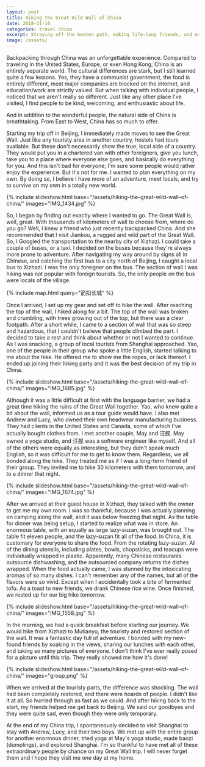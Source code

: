 ```yaml
---
layout: post
title: Hiking the Great Wild Wall of China
date: 2018-11-10
categories: travel china
excerpt: Straying off the beaten path, making life-long friends, and exploring the ruins of an ancient wall.
image: /assets/
---
```


Backpacking through China was an unforgettable experience. Compared to traveling in the United States, Europe, or even Hong Kong, China is an entirely separate world. The cultural differences are stark, but I still learned quite a few lessons. Yes, they have a communist government, the food is entirely different, most major companies are blocked on the internet, and education/work are strictly valued. But when talking with individual people, I noticed that we aren't really so different. Just like any other place I've visited, I find people to be kind, welcoming, and enthusiastic about life.

And in addition to the wonderful people, the natural side of China is breathtaking. From East to West, China has so much to offer.

Starting my trip off in Beijing, I immediately made moves to see the Great Wall. Just like any touristy area in another country, hostels had tours available. But these don't necessarily show the true, local side of a country. They would put you in a chartered van with other foreigners, give you lunch, take you to a place where everyone else goes, and basically do everything for you. And this isn't bad for everyone; I'm sure some people would rather enjoy the experience. But it's not for me. I wanted to plan everything on my own. By doing so, I believe I have more of an adventure, meet locals, and try to survive on my own in a totally new world.

{% include slideshow.html base="/assets/hiking-the-great-wild-wall–of-china/" images="IMG_1434.jpg" %}

So, I began by finding out exactly where I wanted to go. The Great Wall is, well, great. With thousands of kilometers of wall to choose from, where do you go? Well, I knew a friend who just recently backpacked China. And she recommended that I visit Jiankou, a rugged and wild part of the Great Wall. So, I Googled the transportation to the nearby city of Xizhazi. I could take a couple of buses, or a taxi. I decided on the buses because they're always more prone to adventure. After navigating my way around by signs all in Chinese, and catching the first bus to a city north of Beijing, I caught a local bus to Xizhazi. I was the only foreigner on the bus. The section of wall I was hiking was not popular with foreign tourists. So, the only people on the bus were locals of the village.

{% include map.html query="箭扣长城" %}

Once I arrived, I set up my gear and set off to hike the wall. After reaching the top of the wall, I hiked along for a bit. The top of the wall was broken and crumbling, with trees growing out of the top, but there was a clear footpath. After a short while, I came to a section of wall that was so steep and hazardous, that I couldn't believe that people climbed the part. I decided to take a rest and think about whether or not I wanted to continue. As I was snacking, a group of local tourists from Shanghai approached. Yao, one of the people in their group who spoke a little English, started talking to me about the hike. He offered me to show me the ropes, or lack thereof. I ended up joining their hiking party and it was the best decision of my trip in China.

{% include slideshow.html base="/assets/hiking-the-great-wild-wall–of-china/" images="IMG_1685.jpg" %}

Although it was a little difficult at first with the language barrier, we had a great time hiking the ruins of the Great Wall together. Yao, who knew quite a bit about the wall, informed us as a tour guide would have. I also met Andrew and Lucy, who owned their own headwear manufacturing business. They had clients in the United States and Canada, some of which I've actually bought clothes from. I met another couple, May and 汪舰. May owned a yoga studio, and 汪舰 was a software engineer like myself. And all of the others were equally as interesting, but they didn't speak much English, so it was difficult for me to get to know them. Regardless, we all bonded along the hike. They treated me as if I was a long-term friend of their group. They invited me to hike 30 kilometers with them tomorrow, and to a dinner that night.

{% include slideshow.html base="/assets/hiking-the-great-wild-wall–of-china/" images="IMG_1674.jpg" %}

After we arrived at their guest house in Xizhazi, they talked with the owner to get me my own room. I was so thankful, because I was actually planning on camping along the wall, and it was below freezing that night. As the table for dinner was being setup, I started to realize what was in store. An enormous table, with an equally as large lazy-suzan, was brought out. The table fit eleven people, and the lazy-suzan fit all of the food. In China, it is customary for everyone to share the food. From the rotating lazy-suzan. All of the dining utensils, including plates, bowls, chopsticks, and teacups were individually wrapped in plastic. Apparently, many Chinese restaurants outsource dishwashing, and the outsourced company returns the dishes wrapped. When the food actually came, I was stunned by the intoxicating aromas of so many dishes. I can't remember any of the names, but all of the flavors were so vivid. Except when I accidentally took a bite of fermented tofu. As a toast to new friends, we drank Chinese rice wine. Once finished, we rested up for our big hike tomorrow.

{% include slideshow.html base="/assets/hiking-the-great-wild-wall–of-china/" images="IMG_1558.jpg" %}

In the morning, we had a quick breakfast before starting our journey. We would hike from Xizhazi to Mutianyu, the touristy and restored section of the wall. It was a fantastic day full of adventure. I bonded with my new-found friends by soaking in the views, sharing our lunches with each other, and taking so many pictures of everyone. I don't think I've ever really posed for a picture until this trip. They really showed me how it's done!

{% include slideshow.html base="/assets/hiking-the-great-wild-wall–of-china/" images="group.png" %}

When we arrived at the touristy parts, the difference was shocking. The wall had been completely restored, and there were hoards of people. I didn't like it at all. So hurried through as fast as we could. And after hiking back to the start, my friends helped me get back to Beijing. We said our goodbyes and they were quite sad, even though they were only temporary.

At the end of my China trip, I spontaneously decided to visit Shanghai to stay with Andrew, Lucy, and their two boys. We met up with the entire group for another enormous dinner, tried yoga at May's yoga studio, made baozi (dumplings), and explored Shanghai. I'm so thankful to have met all of these extraordinary people by chance on my Great Wall trip. I will never forget them and I hope they visit me one day at my home.